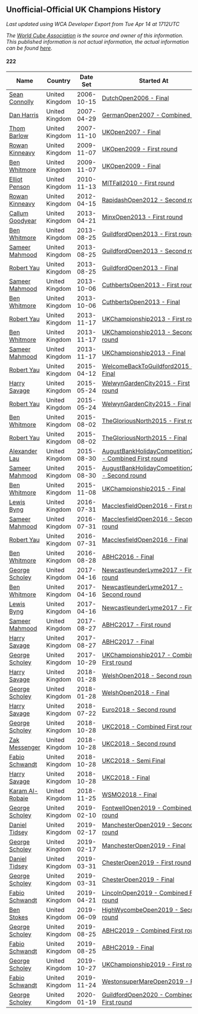 ## Unofficial-Official UK Champions History

*Last updated using WCA Developer Export from Tue Apr 14 at 1712UTC*

*The [World Cube Association](https://www.worldcubeassociation.org) is the source and owner of this information. This published information is not actual information, the actual information can be found [here](https://www.worldcubeassociation.org/results).*

#### 222

|Name|Country|Date Set|Started At|Ended At|Days Held|  
|--|--|--|--|--|--|  
|[Sean Connolly](https://www.worldcubeassociation.org/persons/2004CONN01)|United Kingdom|2006-10-15|[DutchOpen2006 - Final](https://www.worldcubeassociation.org/competitions/DutchOpen2006/results/all#e222_f)|[GermanOpen2007 - Combined Final](https://www.worldcubeassociation.org/competitions/GermanOpen2007/results/all#e222_c)|196|  
|[Dan Harris](https://www.worldcubeassociation.org/persons/2003HARR01)|United Kingdom|2007-04-29|[GermanOpen2007 - Combined Final](https://www.worldcubeassociation.org/competitions/GermanOpen2007/results/all#e222_c)|[UKOpen2007 - Final](https://www.worldcubeassociation.org/competitions/UKOpen2007/results/all#e222_f)|195|  
|[Thom Barlow](https://www.worldcubeassociation.org/persons/2006BARL01)|United Kingdom|2007-11-10|[UKOpen2007 - Final](https://www.worldcubeassociation.org/competitions/UKOpen2007/results/all#e222_f)|[UKOpen2009 - First round](https://www.worldcubeassociation.org/competitions/UKOpen2009/results/all#e222_1)|728|  
|[Rowan Kinneavy](https://www.worldcubeassociation.org/persons/2008KINN01)|United Kingdom|2009-11-07|[UKOpen2009 - First round](https://www.worldcubeassociation.org/competitions/UKOpen2009/results/all#e222_1)|[UKOpen2009 - Final](https://www.worldcubeassociation.org/competitions/UKOpen2009/results/all#e222_f)|0|  
|[Ben Whitmore](https://www.worldcubeassociation.org/persons/2009WHIT01)|United Kingdom|2009-11-07|[UKOpen2009 - Final](https://www.worldcubeassociation.org/competitions/UKOpen2009/results/all#e222_f)|1 year after [UKOpen2009](https://www.worldcubeassociation.org/competitions/UKOpen2009/results/all#e222_f)|365|  
|[Elliot Penson](https://www.worldcubeassociation.org/persons/2009PENS01)|United Kingdom|2010-11-13|[MITFall2010 - First round](https://www.worldcubeassociation.org/competitions/MITFall2010/results/all#e222_1)|1 year after [HarvardSpring2011](https://www.worldcubeassociation.org/competitions/HarvardSpring2011/results/all#e222_f)|506|  
|[Rowan Kinneavy](https://www.worldcubeassociation.org/persons/2008KINN01)|United Kingdom|2012-04-15|[RapidashOpen2012 - Second round](https://www.worldcubeassociation.org/competitions/RapidashOpen2012/results/all#e222_2)|1 year after [RapidashOpen2012](https://www.worldcubeassociation.org/competitions/RapidashOpen2012/results/all#e222_f)|365|  
|[Callum Goodyear](https://www.worldcubeassociation.org/persons/2012GOOD02)|United Kingdom|2013-04-21|[MinxOpen2013 - First round](https://www.worldcubeassociation.org/competitions/MinxOpen2013/results/all#e222_1)|[GuildfordOpen2013 - First round](https://www.worldcubeassociation.org/competitions/GuildfordOpen2013/results/all#e222_1)|126|  
|[Ben Whitmore](https://www.worldcubeassociation.org/persons/2009WHIT01)|United Kingdom|2013-08-25|[GuildfordOpen2013 - First round](https://www.worldcubeassociation.org/competitions/GuildfordOpen2013/results/all#e222_1)|[GuildfordOpen2013 - Second round](https://www.worldcubeassociation.org/competitions/GuildfordOpen2013/results/all#e222_2)|0|  
|[Sameer Mahmood](https://www.worldcubeassociation.org/persons/2013MAHM02)|United Kingdom|2013-08-25|[GuildfordOpen2013 - Second round](https://www.worldcubeassociation.org/competitions/GuildfordOpen2013/results/all#e222_2)|[GuildfordOpen2013 - Final](https://www.worldcubeassociation.org/competitions/GuildfordOpen2013/results/all#e222_f)|0|  
|[Robert Yau](https://www.worldcubeassociation.org/persons/2009YAUR01)|United Kingdom|2013-08-25|[GuildfordOpen2013 - Final](https://www.worldcubeassociation.org/competitions/GuildfordOpen2013/results/all#e222_f)|[CuthbertsOpen2013 - First round](https://www.worldcubeassociation.org/competitions/CuthbertsOpen2013/results/all#e222_1)|42|  
|[Sameer Mahmood](https://www.worldcubeassociation.org/persons/2013MAHM02)|United Kingdom|2013-10-06|[CuthbertsOpen2013 - First round](https://www.worldcubeassociation.org/competitions/CuthbertsOpen2013/results/all#e222_1)|[CuthbertsOpen2013 - Final](https://www.worldcubeassociation.org/competitions/CuthbertsOpen2013/results/all#e222_f)|0|  
|[Ben Whitmore](https://www.worldcubeassociation.org/persons/2009WHIT01)|United Kingdom|2013-10-06|[CuthbertsOpen2013 - Final](https://www.worldcubeassociation.org/competitions/CuthbertsOpen2013/results/all#e222_f)|[UKChampionship2013 - First round](https://www.worldcubeassociation.org/competitions/UKChampionship2013/results/all#e222_1)|42|  
|[Robert Yau](https://www.worldcubeassociation.org/persons/2009YAUR01)|United Kingdom|2013-11-17|[UKChampionship2013 - First round](https://www.worldcubeassociation.org/competitions/UKChampionship2013/results/all#e222_1)|[UKChampionship2013 - Second round](https://www.worldcubeassociation.org/competitions/UKChampionship2013/results/all#e222_2)|0|  
|[Ben Whitmore](https://www.worldcubeassociation.org/persons/2009WHIT01)|United Kingdom|2013-11-17|[UKChampionship2013 - Second round](https://www.worldcubeassociation.org/competitions/UKChampionship2013/results/all#e222_2)|[UKChampionship2013 - Final](https://www.worldcubeassociation.org/competitions/UKChampionship2013/results/all#e222_f)|0|  
|[Sameer Mahmood](https://www.worldcubeassociation.org/persons/2013MAHM02)|United Kingdom|2013-11-17|[UKChampionship2013 - Final](https://www.worldcubeassociation.org/competitions/UKChampionship2013/results/all#e222_f)|[WelcomeBackToGuildford2015 - Final](https://www.worldcubeassociation.org/competitions/WelcomeBackToGuildford2015/results/all#e222_f)|511|  
|[Robert Yau](https://www.worldcubeassociation.org/persons/2009YAUR01)|United Kingdom|2015-04-12|[WelcomeBackToGuildford2015 - Final](https://www.worldcubeassociation.org/competitions/WelcomeBackToGuildford2015/results/all#e222_f)|[WelwynGardenCity2015 - First round](https://www.worldcubeassociation.org/competitions/WelwynGardenCity2015/results/all#e222_1)|42|  
|[Harry Savage](https://www.worldcubeassociation.org/persons/2013SAVA01)|United Kingdom|2015-05-24|[WelwynGardenCity2015 - First round](https://www.worldcubeassociation.org/competitions/WelwynGardenCity2015/results/all#e222_1)|[WelwynGardenCity2015 - Final](https://www.worldcubeassociation.org/competitions/WelwynGardenCity2015/results/all#e222_f)|0|  
|[Robert Yau](https://www.worldcubeassociation.org/persons/2009YAUR01)|United Kingdom|2015-05-24|[WelwynGardenCity2015 - Final](https://www.worldcubeassociation.org/competitions/WelwynGardenCity2015/results/all#e222_f)|[TheGloriousNorth2015 - First round](https://www.worldcubeassociation.org/competitions/TheGloriousNorth2015/results/all#e222_1)|70|  
|[Ben Whitmore](https://www.worldcubeassociation.org/persons/2009WHIT01)|United Kingdom|2015-08-02|[TheGloriousNorth2015 - First round](https://www.worldcubeassociation.org/competitions/TheGloriousNorth2015/results/all#e222_1)|[TheGloriousNorth2015 - Final](https://www.worldcubeassociation.org/competitions/TheGloriousNorth2015/results/all#e222_f)|0|  
|[Robert Yau](https://www.worldcubeassociation.org/persons/2009YAUR01)|United Kingdom|2015-08-02|[TheGloriousNorth2015 - Final](https://www.worldcubeassociation.org/competitions/TheGloriousNorth2015/results/all#e222_f)|[AugustBankHolidayCompetition2015 - Combined First round](https://www.worldcubeassociation.org/competitions/AugustBankHolidayCompetition2015/results/all#e222_d)|28|  
|[Alexander Lau](https://www.worldcubeassociation.org/persons/2011LAUA01)|United Kingdom|2015-08-30|[AugustBankHolidayCompetition2015 - Combined First round](https://www.worldcubeassociation.org/competitions/AugustBankHolidayCompetition2015/results/all#e222_d)|[AugustBankHolidayCompetition2015 - Second round](https://www.worldcubeassociation.org/competitions/AugustBankHolidayCompetition2015/results/all#e222_2)|0|  
|[Sameer Mahmood](https://www.worldcubeassociation.org/persons/2013MAHM02)|United Kingdom|2015-08-30|[AugustBankHolidayCompetition2015 - Second round](https://www.worldcubeassociation.org/competitions/AugustBankHolidayCompetition2015/results/all#e222_2)|[UKChampionship2015 - Final](https://www.worldcubeassociation.org/competitions/UKChampionship2015/results/all#e222_f)|70|  
|[Ben Whitmore](https://www.worldcubeassociation.org/persons/2009WHIT01)|United Kingdom|2015-11-08|[UKChampionship2015 - Final](https://www.worldcubeassociation.org/competitions/UKChampionship2015/results/all#e222_f)|[MacclesfieldOpen2016 - First round](https://www.worldcubeassociation.org/competitions/MacclesfieldOpen2016/results/all#e222_1)|266|  
|[Lewis Byng](https://www.worldcubeassociation.org/persons/2015BYNG02)|United Kingdom|2016-07-31|[MacclesfieldOpen2016 - First round](https://www.worldcubeassociation.org/competitions/MacclesfieldOpen2016/results/all#e222_1)|[MacclesfieldOpen2016 - Second round](https://www.worldcubeassociation.org/competitions/MacclesfieldOpen2016/results/all#e222_2)|0|  
|[Sameer Mahmood](https://www.worldcubeassociation.org/persons/2013MAHM02)|United Kingdom|2016-07-31|[MacclesfieldOpen2016 - Second round](https://www.worldcubeassociation.org/competitions/MacclesfieldOpen2016/results/all#e222_2)|[MacclesfieldOpen2016 - Final](https://www.worldcubeassociation.org/competitions/MacclesfieldOpen2016/results/all#e222_f)|0|  
|[Robert Yau](https://www.worldcubeassociation.org/persons/2009YAUR01)|United Kingdom|2016-07-31|[MacclesfieldOpen2016 - Final](https://www.worldcubeassociation.org/competitions/MacclesfieldOpen2016/results/all#e222_f)|[ABHC2016 - Final](https://www.worldcubeassociation.org/competitions/ABHC2016/results/all#e222_f)|28|  
|[Ben Whitmore](https://www.worldcubeassociation.org/persons/2009WHIT01)|United Kingdom|2016-08-28|[ABHC2016 - Final](https://www.worldcubeassociation.org/competitions/ABHC2016/results/all#e222_f)|[NewcastleunderLyme2017 - First round](https://www.worldcubeassociation.org/competitions/NewcastleunderLyme2017/results/all#e222_1)|231|  
|[George Scholey](https://www.worldcubeassociation.org/persons/2015SCHO05)|United Kingdom|2017-04-16|[NewcastleunderLyme2017 - First round](https://www.worldcubeassociation.org/competitions/NewcastleunderLyme2017/results/all#e222_1)|[NewcastleunderLyme2017 - Second round](https://www.worldcubeassociation.org/competitions/NewcastleunderLyme2017/results/all#e222_2)|0|  
|[Ben Whitmore](https://www.worldcubeassociation.org/persons/2009WHIT01)|United Kingdom|2017-04-16|[NewcastleunderLyme2017 - Second round](https://www.worldcubeassociation.org/competitions/NewcastleunderLyme2017/results/all#e222_2)|[NewcastleunderLyme2017 - Final](https://www.worldcubeassociation.org/competitions/NewcastleunderLyme2017/results/all#e222_f)|0|  
|[Lewis Byng](https://www.worldcubeassociation.org/persons/2015BYNG02)|United Kingdom|2017-04-16|[NewcastleunderLyme2017 - Final](https://www.worldcubeassociation.org/competitions/NewcastleunderLyme2017/results/all#e222_f)|[ABHC2017 - First round](https://www.worldcubeassociation.org/competitions/ABHC2017/results/all#e222_1)|133|  
|[Sameer Mahmood](https://www.worldcubeassociation.org/persons/2013MAHM02)|United Kingdom|2017-08-27|[ABHC2017 - First round](https://www.worldcubeassociation.org/competitions/ABHC2017/results/all#e222_1)|[ABHC2017 - Final](https://www.worldcubeassociation.org/competitions/ABHC2017/results/all#e222_f)|0|  
|[Harry Savage](https://www.worldcubeassociation.org/persons/2013SAVA01)|United Kingdom|2017-08-27|[ABHC2017 - Final](https://www.worldcubeassociation.org/competitions/ABHC2017/results/all#e222_f)|[UKChampionship2017 - Combined First round](https://www.worldcubeassociation.org/competitions/UKChampionship2017/results/all#e222_d)|63|  
|[George Scholey](https://www.worldcubeassociation.org/persons/2015SCHO05)|United Kingdom|2017-10-29|[UKChampionship2017 - Combined First round](https://www.worldcubeassociation.org/competitions/UKChampionship2017/results/all#e222_d)|[WelshOpen2018 - Second round](https://www.worldcubeassociation.org/competitions/WelshOpen2018/results/all#e222_2)|91|  
|[Harry Savage](https://www.worldcubeassociation.org/persons/2013SAVA01)|United Kingdom|2018-01-28|[WelshOpen2018 - Second round](https://www.worldcubeassociation.org/competitions/WelshOpen2018/results/all#e222_2)|[WelshOpen2018 - Final](https://www.worldcubeassociation.org/competitions/WelshOpen2018/results/all#e222_f)|0|  
|[George Scholey](https://www.worldcubeassociation.org/persons/2015SCHO05)|United Kingdom|2018-01-28|[WelshOpen2018 - Final](https://www.worldcubeassociation.org/competitions/WelshOpen2018/results/all#e222_f)|[Euro2018 - Second round](https://www.worldcubeassociation.org/competitions/Euro2018/results/all#e222_2)|175|  
|[Harry Savage](https://www.worldcubeassociation.org/persons/2013SAVA01)|United Kingdom|2018-07-22|[Euro2018 - Second round](https://www.worldcubeassociation.org/competitions/Euro2018/results/all#e222_2)|[UKC2018 - Combined First round](https://www.worldcubeassociation.org/competitions/UKC2018/results/all#e222_d)|98|  
|[George Scholey](https://www.worldcubeassociation.org/persons/2015SCHO05)|United Kingdom|2018-10-28|[UKC2018 - Combined First round](https://www.worldcubeassociation.org/competitions/UKC2018/results/all#e222_d)|[UKC2018 - Second round](https://www.worldcubeassociation.org/competitions/UKC2018/results/all#e222_2)|0|  
|[Zak Messenger](https://www.worldcubeassociation.org/persons/2015MESS01)|United Kingdom|2018-10-28|[UKC2018 - Second round](https://www.worldcubeassociation.org/competitions/UKC2018/results/all#e222_2)|[UKC2018 - Semi Final](https://www.worldcubeassociation.org/competitions/UKC2018/results/all#e222_3)|0|  
|[Fabio Schwandt](https://www.worldcubeassociation.org/persons/2014SCHW02)|United Kingdom|2018-10-28|[UKC2018 - Semi Final](https://www.worldcubeassociation.org/competitions/UKC2018/results/all#e222_3)|[UKC2018 - Final](https://www.worldcubeassociation.org/competitions/UKC2018/results/all#e222_f)|0|  
|[Harry Savage](https://www.worldcubeassociation.org/persons/2013SAVA01)|United Kingdom|2018-10-28|[UKC2018 - Final](https://www.worldcubeassociation.org/competitions/UKC2018/results/all#e222_f)|[WSMO2018 - Final](https://www.worldcubeassociation.org/competitions/WSMO2018/results/all#e222_f)|28|  
|[Karam Al-Robaie](https://www.worldcubeassociation.org/persons/2016ALRO01)|United Kingdom|2018-11-25|[WSMO2018 - Final](https://www.worldcubeassociation.org/competitions/WSMO2018/results/all#e222_f)|[FontwellOpen2019 - Combined First round](https://www.worldcubeassociation.org/competitions/FontwellOpen2019/results/all#e222_d)|77|  
|[George Scholey](https://www.worldcubeassociation.org/persons/2015SCHO05)|United Kingdom|2019-02-10|[FontwellOpen2019 - Combined First round](https://www.worldcubeassociation.org/competitions/FontwellOpen2019/results/all#e222_d)|[ManchesterOpen2019 - Second round](https://www.worldcubeassociation.org/competitions/ManchesterOpen2019/results/all#e222_2)|7|  
|[Daniel Tidsey](https://www.worldcubeassociation.org/persons/2016TIDS01)|United Kingdom|2019-02-17|[ManchesterOpen2019 - Second round](https://www.worldcubeassociation.org/competitions/ManchesterOpen2019/results/all#e222_2)|[ManchesterOpen2019 - Final](https://www.worldcubeassociation.org/competitions/ManchesterOpen2019/results/all#e222_f)|0|  
|[George Scholey](https://www.worldcubeassociation.org/persons/2015SCHO05)|United Kingdom|2019-02-17|[ManchesterOpen2019 - Final](https://www.worldcubeassociation.org/competitions/ManchesterOpen2019/results/all#e222_f)|[ChesterOpen2019 - First round](https://www.worldcubeassociation.org/competitions/ChesterOpen2019/results/all#e222_1)|42|  
|[Daniel Tidsey](https://www.worldcubeassociation.org/persons/2016TIDS01)|United Kingdom|2019-03-31|[ChesterOpen2019 - First round](https://www.worldcubeassociation.org/competitions/ChesterOpen2019/results/all#e222_1)|[ChesterOpen2019 - Final](https://www.worldcubeassociation.org/competitions/ChesterOpen2019/results/all#e222_f)|0|  
|[George Scholey](https://www.worldcubeassociation.org/persons/2015SCHO05)|United Kingdom|2019-03-31|[ChesterOpen2019 - Final](https://www.worldcubeassociation.org/competitions/ChesterOpen2019/results/all#e222_f)|[LincolnOpen2019 - Combined First round](https://www.worldcubeassociation.org/competitions/LincolnOpen2019/results/all#e222_d)|21|  
|[Fabio Schwandt](https://www.worldcubeassociation.org/persons/2014SCHW02)|United Kingdom|2019-04-21|[LincolnOpen2019 - Combined First round](https://www.worldcubeassociation.org/competitions/LincolnOpen2019/results/all#e222_d)|[HighWycombeOpen2019 - Second round](https://www.worldcubeassociation.org/competitions/HighWycombeOpen2019/results/all#e222_2)|49|  
|[Ben Stokes](https://www.worldcubeassociation.org/persons/2018STOK01)|United Kingdom|2019-06-09|[HighWycombeOpen2019 - Second round](https://www.worldcubeassociation.org/competitions/HighWycombeOpen2019/results/all#e222_2)|[ABHC2019 - Combined First round](https://www.worldcubeassociation.org/competitions/ABHC2019/results/all#e222_d)|77|  
|[George Scholey](https://www.worldcubeassociation.org/persons/2015SCHO05)|United Kingdom|2019-08-25|[ABHC2019 - Combined First round](https://www.worldcubeassociation.org/competitions/ABHC2019/results/all#e222_d)|[ABHC2019 - Final](https://www.worldcubeassociation.org/competitions/ABHC2019/results/all#e222_f)|0|  
|[Fabio Schwandt](https://www.worldcubeassociation.org/persons/2014SCHW02)|United Kingdom|2019-08-25|[ABHC2019 - Final](https://www.worldcubeassociation.org/competitions/ABHC2019/results/all#e222_f)|[UKChampionship2019 - First round](https://www.worldcubeassociation.org/competitions/UKChampionship2019/results/all#e222_1)|63|  
|[George Scholey](https://www.worldcubeassociation.org/persons/2015SCHO05)|United Kingdom|2019-10-27|[UKChampionship2019 - First round](https://www.worldcubeassociation.org/competitions/UKChampionship2019/results/all#e222_1)|[WestonsuperMareOpen2019 - Final](https://www.worldcubeassociation.org/competitions/WestonsuperMareOpen2019/results/all#e222_f)|28|  
|[Fabio Schwandt](https://www.worldcubeassociation.org/persons/2014SCHW02)|United Kingdom|2019-11-24|[WestonsuperMareOpen2019 - Final](https://www.worldcubeassociation.org/competitions/WestonsuperMareOpen2019/results/all#e222_f)|[GuildfordOpen2020 - Combined First round](https://www.worldcubeassociation.org/competitions/GuildfordOpen2020/results/all#e222_d)|56|  
|[George Scholey](https://www.worldcubeassociation.org/persons/2015SCHO05)|United Kingdom|2020-01-19|[GuildfordOpen2020 - Combined First round](https://www.worldcubeassociation.org/competitions/GuildfordOpen2020/results/all#e222_d)|Ongoing|86|  
